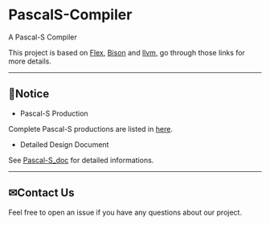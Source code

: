 # PascalS-Compiler

A Pascal-S Compiler

This project is based on [Flex](http://dinosaur.compilertools.net/flex/index.html), [Bison](https://www.gnu.org/software/bison/) and [llvm](https://llvm.org/), go through those links for more details.

---
## 👀Notice
- Pascal-S Production

Complete Pascal-S productions are listed in [here](https://github.com/HYTYH/PascalS-Compiler/blob/main/docs/Pascal-S%20Production.md).

- Detailed Design Document

See [Pascal-S_doc](https://github.com/HYTYH/PascalS-Compiler/blob/main/docs/Pascal-S_doc.pdf) for detailed informations.

---

## ✉Contact Us

Feel free to open an issue if you have any questions about our project.
